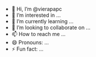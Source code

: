 - 👋 Hi, I’m @vierapapc
- 👀 I’m interested in ...
- 🌱 I’m currently learning ...
- 💞️ I’m looking to collaborate on ...
- 📫 How to reach me ...
- 😄 Pronouns: ...
- ⚡ Fun fact: ...

<!---
vierapapc/vierapapc is a ✨ special ✨ repository because its `README.md` (this file) appears on your GitHub profile.
You can click the Preview link to take a look at your changes.
--->
